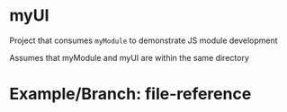 # myUI

Project that consumes `myModule` to demonstrate JS module development

Assumes that myModule and myUI are within the same directory

# Example/Branch: file-reference